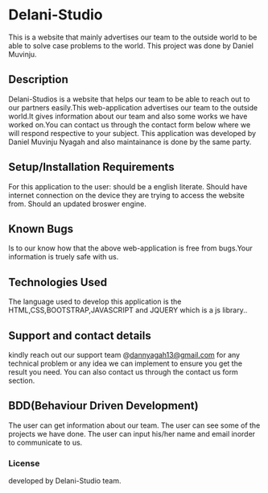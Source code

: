 # Delani-Studio
This is a website that mainly advertises our team to the outside world to be able to solve case problems to the world.
This project was done by Daniel Muvinju.  
## Description
Delani-Studios is a website that helps our team to be able to reach out to our partners easily.This web-application advertises our team to the outside world.It gives information about our team and also some works we have worked on.You can contact us through the contact form below where we will respond respective to your subject. 
This application was developed by Daniel Muvinju Nyagah and also maintainance is done by the same party.
## Setup/Installation Requirements
For this application to the user: should be a  english literate.
Should have internet connection on the device they are trying to access the website from.
Should an updated broswer engine.
                                  

## Known Bugs
 Is to our know how that the above web-application is free from bugs.Your information is truely safe with us.
## Technologies Used
The language used to develop this application is the HTML,CSS,BOOTSTRAP,JAVASCRIPT and JQUERY which is a js library.. 
## Support and contact details
 kindly reach out our support team @dannyagah13@gmail.com for any technical problem or any idea we can implement to ensure you get the result you need. 
 You can also contact us through the contact us form section.
## BDD(Behaviour Driven Development)
The user can get information about our team.
The user can see some of the projects we have done.
The user can input his/her name and email inorder to communicate to us.
### License
developed by Delani-Studio team. 
